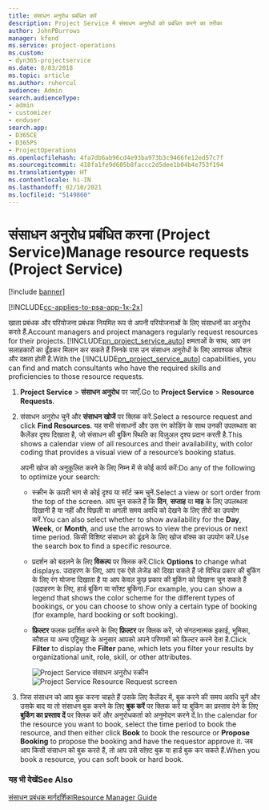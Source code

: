 ```yaml
---
title: संसाधन अनुरोध प्रबंधित करें
description: Project Service में संसाधन अनुरोधों को प्रबंधित करने का तरीका
author: JohnPBurrows
manager: kfend
ms.service: project-operations
ms.custom:
- dyn365-projectservice
ms.date: 8/03/2018
ms.topic: article
ms.author: ruhercul
audience: Admin
search.audienceType:
- admin
- customizer
- enduser
search.app:
- D365CE
- D365PS
- ProjectOperations
ms.openlocfilehash: 4fa7db6ab96cd4e93ba973b3c9466fe12ed57c7f
ms.sourcegitcommit: 418fa1fe9d605b8faccc2d5dee1b04b4e753f194
ms.translationtype: HT
ms.contentlocale: hi-IN
ms.lasthandoff: 02/10/2021
ms.locfileid: "5149860"
---
```

# <a name="manage-resource-requests-project-service"></a><span data-ttu-id="1b707-103">संसाधन अनुरोध प्रबंधित करना (Project Service)</span><span class="sxs-lookup"><span data-stu-id="1b707-103">Manage resource requests (Project Service)</span></span>

[!include [banner](../includes/psa-now-project-operations.md)]

[!INCLUDE[cc-applies-to-psa-app-1x-2x](../includes/cc-applies-to-psa-app-1x-2x.md)]

<span data-ttu-id="1b707-104">खाता प्रबंधक और परियोजना प्रबंधक नियमित रूप से अपनी परियोजनाओं के लिए संसाधनों का अनुरोध करते हैं.</span><span class="sxs-lookup"><span data-stu-id="1b707-104">Account managers and project managers regularly request resources for their projects.</span></span> <span data-ttu-id="1b707-105">[!INCLUDE[pn_project_service_auto](../includes/pn-project-service-auto.md)] क्षमताओं के साथ, आप उन सलाहकारों का ढूँढकर मिलान कर सकते हैं जिनके पास उन संसाधन अनुरोधों के लिए आवश्यक कौशल और दक्षता होती है.</span><span class="sxs-lookup"><span data-stu-id="1b707-105">With the [!INCLUDE[pn_project_service_auto](../includes/pn-project-service-auto.md)] capabilities, you can find and match consultants who have the required skills and proficiencies to those resource requests.</span></span>  
  
1. <span data-ttu-id="1b707-106">**Project Service** > **संसाधन अनुरोध** पर जाएँ.</span><span class="sxs-lookup"><span data-stu-id="1b707-106">Go to **Project Service** > **Resource Requests**.</span></span>  
  
2. <span data-ttu-id="1b707-107">संसाधन अनुरोध चुनें और **संसाधन खोजें** पर क्लिक करें.</span><span class="sxs-lookup"><span data-stu-id="1b707-107">Select a resource request and click **Find Resources**.</span></span> <span data-ttu-id="1b707-108">यह सभी संसाधनों और उस रंग कोडिंग के साथ उनकी उपलब्धता का कैलेंडर दृश्य दिखाता है, जो संसाधन की बुकिंग स्थिति का विज़ुअल दृश्य प्रदान करती है.</span><span class="sxs-lookup"><span data-stu-id="1b707-108">This shows a calendar view of all resources and their availability, with color coding that provides a visual view of a resource’s booking status.</span></span>  
  
    <span data-ttu-id="1b707-109">अपनी खोज को अनुकूलित करने के लिए निम्न में से कोई कार्य करें:</span><span class="sxs-lookup"><span data-stu-id="1b707-109">Do any of the following to optimize your search:</span></span>  
  
   -   <span data-ttu-id="1b707-110">स्क्रीन के ऊपरी भाग से कोई दृश्य या सॉर्ट क्रम चुनें.</span><span class="sxs-lookup"><span data-stu-id="1b707-110">Select a view or sort order from the top of the screen.</span></span> <span data-ttu-id="1b707-111">आप चुन सकते हैं कि **दिन**, **सप्ताह** या **माह** के लिए उपलब्धता दिखानी है या नहीं और पिछली या अगली समय अवधि को देखने के लिए तीरों का उपयोग करें.</span><span class="sxs-lookup"><span data-stu-id="1b707-111">You can also select whether to show availability for the **Day**, **Week**, or **Month**, and use the arrows to view the previous or next time period.</span></span> <span data-ttu-id="1b707-112">किसी विशिष्ट संसाधन को ढूंढने के लिए खोज बॉक्स का उपयोग करें.</span><span class="sxs-lookup"><span data-stu-id="1b707-112">Use the search box to find a specific resource.</span></span>  
  
   -   <span data-ttu-id="1b707-113">प्रदर्शन को बदलने के लिए **विकल्प** पर क्लिक करें.</span><span class="sxs-lookup"><span data-stu-id="1b707-113">Click **Options** to change what displays.</span></span> <span data-ttu-id="1b707-114">उदाहरण के लिए, आप एक ऐसे लेजेंड को दिखा सकते हैं जो विभिन्न प्रकार की बुकिंग के लिए रंग योजना दिखाता है या आप केवल कुछ प्रकार की बुकिंग को दिखाना चुन सकते हैं (उदाहरण के लिए, हार्ड बुकिंग या सॉफ़्ट बुकिंग).</span><span class="sxs-lookup"><span data-stu-id="1b707-114">For example, you can show a legend that shows the color scheme for the different types of bookings, or you can choose to show only a certain type of booking (for example, hard booking or soft booking).</span></span>  
  
   -   <span data-ttu-id="1b707-115">**फ़िल्टर** फलक प्रदर्शित करने के लिए **फ़िल्टर** पर क्लिक करें, जो संगठनात्मक इकाई, भूमिका, कौशल या अन्य एट्रिब्यूट के अनुसार आपको अपने परिणामों को फ़िल्टर करने देता है.</span><span class="sxs-lookup"><span data-stu-id="1b707-115">Click **Filter** to display the **Filter** pane, which lets you filter your results by organizational unit, role, skill, or other attributes.</span></span>  
  
       <span data-ttu-id="1b707-116">![Project Service संसाधन अनुरोध स्क्रीन](../psa/media/project-service-resource-request-screen.png "Project Service संसाधन अनुरोध स्क्रीन")</span><span class="sxs-lookup"><span data-stu-id="1b707-116">![Project Service Resource Request screen](../psa/media/project-service-resource-request-screen.png "Project Service Resource Request screen")</span></span>  
  
3. <span data-ttu-id="1b707-117">जिस संसाधन को आप बुक करना चाहते हैं उसके लिए कैलेंडर में, बुक करने की समय अवधि चुनें और उसके बाद या तो संसाधन बुक करने के लिए **बुक करें** पर क्लिक करें या बुकिंग का प्रस्ताव देने के लिए **बुकिंग का प्रस्ताव दें** पर क्लिक करें और अनुरोधकर्ता को अनुमोदन करने दें.</span><span class="sxs-lookup"><span data-stu-id="1b707-117">In the calendar for the resource you want to book, select the time period to book the resource, and then either click **Book** to book the resource or **Propose Booking** to propose the booking and have the requestor approve it.</span></span> <span data-ttu-id="1b707-118">जब आप किसी संसाधन को बुक करते हैं, तो आप उसे सॉफ़्ट बुक या हार्ड बुक कर सकते हैं.</span><span class="sxs-lookup"><span data-stu-id="1b707-118">When you book a resource, you can soft book or hard book.</span></span>  
  
### <a name="see-also"></a><span data-ttu-id="1b707-119">यह भी देखें</span><span class="sxs-lookup"><span data-stu-id="1b707-119">See Also</span></span>  
 [<span data-ttu-id="1b707-120">संसाधन प्रबंधक मार्गदर्शिका</span><span class="sxs-lookup"><span data-stu-id="1b707-120">Resource Manager Guide</span></span>](../psa/resource-manager-guide.md)
